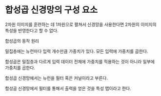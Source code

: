 # 합성곱 신경망의 구성 요소

2차원 이미지를 훈련하는 데 1차원으로 펼쳐서 신경망을 사용한다면 2차원의 이미지의 특성을 반영한다고 할 수 없다. 



합성곱의 동작 원리

밀집층에는 뉴런마다 입력 개수만큼 가중치가 있다. 모든 입력에 가중치를 곱한다.

합성곱은 밀집층과 다르게 입력 데이터 전체에 가중치를 적용하는 것이 아니라 일부에 가중치를 곱한다. 



합성곱 신경망에서는 뉴런을 필터 혹은 커널이라고 부른다. 

합성곱 신경망에서 필터를 통해서 출력을 얻은 것을 특성 맵이라고 한다.



